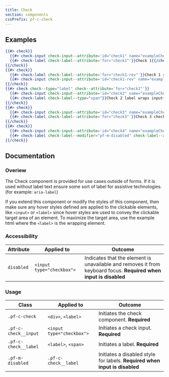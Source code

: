 ```yaml
---
title: Check
section: components
cssPrefix: pf-c-check
---
```


## Examples
```hbs title=Basic
{{#> check}}
  {{#> check-input check-input--attribute='id="check1" name="exampleCheck1"'}}{{/check-input}}
  {{#> check-label check-label--attribute='for="check1"'}}Check 1{{/check-label}}
{{/check}}
{{#> check}}
  {{#> check-label check-label--attribute='for="check1-rev"'}}Check 1 reversed{{/check-label}}
  {{#> check-input check-input--attribute='id="check1-rev" name="exampleCheck2"'}}{{/check-input}}
{{/check}}
{{#> check check--type="label" check--attribute='for="check2"'}}
  {{#> check-input check-input--attribute='id="check2" name="exampleCheck3"'}}{{/check-input}}
  {{#> check-label check-label--type="span"}}Check 2 label wraps input{{/check-label}}
{{/check}}
{{#> check}}
  {{#> check-input check-input--attribute='id="check3" name="exampleCheck4" checked'}}{{/check-input}}
  {{#> check-label check-label--attribute='for="check3"'}}Check 3 checked{{/check-label}}
{{/check}}
{{#> check}}
  {{#> check-input check-input--attribute='id="check4" name="exampleCheck5" disabled'}}{{/check-input}}
  {{#> check-label check-label--modifier="pf-m-disabled" check-label--attribute='for="check4"'}}Check 4 disabled{{/check-label}}
{{/check}}
```

## Documentation
### Overiew
The Check component is provided for use cases outside of forms. If it is used without label text ensure some sort of label for assistive technologies. (for example: `aria-label`)

If you extend this component or modify the styles of this component, then make sure any hover styles defined are applied to the clickable elements, like `<input>` or `<label>` since hover styles are used to convey the clickable target area of an element. To maximize the target area, use the example html where the `<label>` is the wrapping element.

### Accessibility
| Attribute | Applied to | Outcome |
| -- | -- | -- |
| `disabled` | `<input type="checkbox">` | Indicates that the element is unavailable and removes it from keyboard focus. **Required when input is disabled** |

### Usage
| Class | Applied to | Outcome |
| -- | -- | -- |
| `.pf-c-check` | `<div>`, `<label>` |  Initiates the check component. **Required**  |
| `.pf-c-check__input` | `<input type="checkbox">` |  Initiates a check input. **Required**  |
| `.pf-c-check__label` | `<label>`, `<span>` |  Initiates a label. **Required**  |
| `.pf-m-disabled` | `.pf-c-check__label` |  Initiates a disabled style for labels. **Required when input is disabled** |